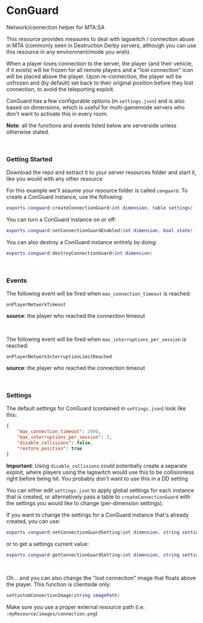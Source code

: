# ConGuard
Network/connection helper for MTA:SA

This resource provides measures to deal with lagswitch / connection abuse in MTA (commonly seen in Destruction Derby servers, although you can use this resource in any environment/mode you wish).

When a player loses connection to the server, the player (and their vehicle, if it exists) will be frozen for all remote players and a "lost connection" icon will be placed above the player. Upon re-connection, the player will be unfrozen and (by default) set back to their original position before they lost connection, to avoid the teleporting exploit.

ConGuard has a few configurable options (in `settings.json`) and is also based on dimensions, which is useful for multi-gamemode servers who don't want to activate this in every room.

**Note**: all the functions and events listed below are serverside unless otherwise stated.

&nbsp;

### Getting Started

Download the repo and extract it to your server resources folder and start it, like you would with any other resource

For this example we'll assume your resource folder is called `conguard`. To create a ConGuard instance, use the following:

```lua
exports.conguard:createConnectionGuard(int dimension, table settings)
```

You can turn a ConGuard instance on or off:

```lua
exports.conguard:setConnectionGuardEnabled(int dimension, bool state)
```

You can also destroy a ConGuard instance entirely by doing:

```lua
exports.conguard:destroyConnectionGuard(int dimension)
```

&nbsp;

### Events

The following event will be fired when `max_connection_timeout` is reached:
```
onPlayerNetworkTimeout
```
**source**: the player who reached the connection timeout

&nbsp;

The following event will be fired when `max_interruptions_per_session` is reached:
```
onPlayerNetworkInterruptionLimitReached
```
**source**: the player who reached the connection timeout

&nbsp;

### Settings

The default settings for ConGuard (contained in `settings.json`) look like this:

```json
{
	"max_connection_timeout": 2000,
	"max_interruptions_per_session": 3,
	"disable_collisions": false,
	"restore_position": true
}
```

**Important**: Using `disable_collisions` could potentially create a separate exploit, where players using the lagswitch would use this to be collisionless right before being hit. You probably don't want to use this in a DD setting

You can either edit `settings.json` to apply global settings for each instance that is created, or alternatively pass a table to `createConnectionGuard` with the settings you would like to change (per-dimension settings).

If you want to change the settings for a ConGuard instance that's already created, you can use:

```lua
exports.conguard:setConnectionGuardSetting(int dimension, string setting, mixed value)
```

or to get a settings current value:

```lua
exports.conguard:getConnectionGuardSetting(int dimension, string setting)
```

&nbsp;

Oh... and you can also change the "lost connection" image that floats above the player. This function is clientside only:

```lua
setCustomConnectionImage(string imagePath)
```

Make sure you use a proper external resource path (i.e: `:myResource/images/connection.png`)
